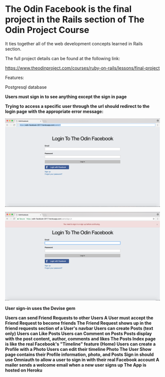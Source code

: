 <h1>The Odin Facebook is the final project in the Rails section of The Odin Project Course</h1>

It ties together all of the web development concepts learned in Rails section. 

The full project details can be found at the following link:

https://www.theodinproject.com/courses/ruby-on-rails/lessons/final-project

Features:

Postgresql database

<strong>Users must sign in to see anything except the sign in page<strong>

Trying to access a specific user through the url should redirect to the login page with the appropriate error message:

![alt text](https://raw.githubusercontent.com/malbrecht0792/Odin-Facebook/master/app/assets/images/screenshots/sign_in_required_1.png)

![alt text](https://raw.githubusercontent.com/malbrecht0792/Odin-Facebook/master/app/assets/images/screenshots/sign_in_required_2.png)

User sign-in uses the Devise gem



Users can send Friend Requests to other Users
A User must accept the Friend Request to become friends
The Friend Request shows up in the friend requests section of a User's navbar
Users can create Posts (text only)
Users can Like Posts
Users can Comment on Posts
Posts display with the post content, author, comments and likes
The Posts Index page is like the real Facebook's "Timeline" feature (Home)
Users can create a Profile with a Photo
Users can edit their timeline Photo
The User Show page contains their Profile information, photo, and Posts
Sign in should use Omniauth to allow a user to sign in with their real Facebook account
A mailer sends a welcome email when a new user signs up
The App is hosted on Heroku
